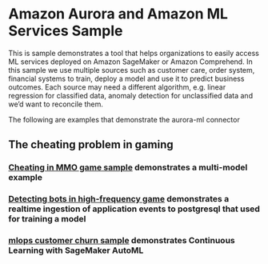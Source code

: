 # Amazon Aurora and Amazon ML Services Sample

This is sample demonstrates a tool that helps organizations to easily access ML services deployed on Amazon SageMaker or Amazon Comprehend. In this sample we use multiple sources such as customer care, order system, financial systems to train, deploy a model and use it to predict business outcomes. Each source may need a different algorithm, e.g. linear regression for classified data, anomaly detection for unclassified data and we’d want to reconcile them.

The following are examples that demonstrate the aurora-ml connector

## The cheating problem in gaming
### [Cheating in MMO game sample](./multi-model-cheat-in-gaming) demonstrates a multi-model example 
### [Detecting bots in high-frequency game](./data-ingestion-from-k8s-and-train) demonstrates a realtime ingestion of application events to postgresql that used for training a model 
### [mlops customer churn sample](./mlops-customer-churn) demonstrates Continuous Learning with SageMaker AutoML 
